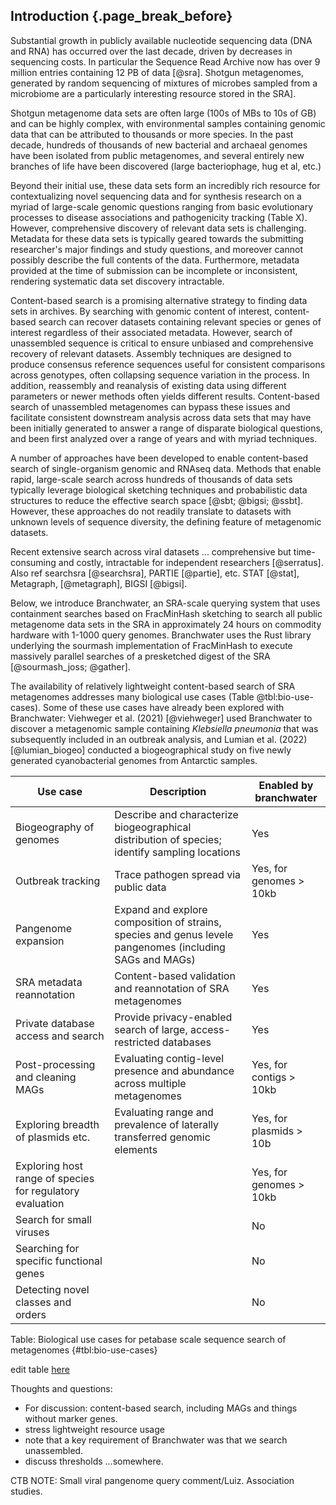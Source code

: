 ## Introduction {.page_break_before}

<!-- *The Introduction should provide context as to why the software tool was developed and what need it addresses. It is good scholarly practice to mention previously developed tools that address similar needs, and why the current tool is needed.* -->

Substantial growth in publicly available nucleotide sequencing data
(DNA and RNA) has occurred over the last decade, driven by decreases
in sequencing costs.  In particular the Sequence Read Archive now has
over 9 million entries containing 12 PB of data [@sra].  Shotgun
metagenomes, generated by random sequencing of mixtures of microbes
sampled from a microbiome are a particularly interesting resource
stored in the SRA].

Shotgun metagenome data sets are often large (100s of MBs to 10s of
GB) and can be highly complex, with environmental samples containing
genomic data that can be attributed to thousands or more species.  In
the past decade, hundreds of thousands of new bacterial and archaeal
genomes have been isolated from public metagenomes, and several
entirely new branches of life have been discovered (large
bacteriophage, hug et al, etc.)

Beyond their initial use, these data sets form an incredibly rich
resource for contextualizing novel sequencing data and for synthesis
research on a myriad of large-scale genomic questions ranging from
basic evolutionary processes to disease associations and pathogenicity
tracking (Table X).
However, comprehensive discovery of relevant data sets is challenging.
Metadata for these data sets is typically geared towards the
submitting researcher's major findings and study questions, and moreover cannot
possibly describe the full contents of the data.
Furthermore, metadata provided at the time of submission can be
incomplete or inconsistent, rendering systematic data set discovery
intractable.

Content-based search is a promising alternative strategy to finding
data sets in archives.  By searching with genomic content of interest,
content-based search can recover datasets containing relevant species
or genes of interest regardless of their associated metadata.
However, search of unassembled sequence is critical to ensure unbiased
and comprehensive recovery of relevant datasets.  Assembly techniques
are designed to produce consensus reference sequences useful for
consistent comparisons across genotypes, often collapsing sequence
variation in the process.  In addition, reassembly and reanalysis of
existing data using different parameters or newer methods often yields
different results.  Content-based search of unassembled metagenomes
can bypass these issues and facilitate consistent downstream analysis
across data sets that may have been initially generated to answer a
range of disparate biological questions, and been first analyzed over
a range of years and with myriad techniques.

A number of approaches have been developed to enable content-based
search of single-organism genomic and RNAseq data.  Methods that
enable rapid, large-scale search across hundreds of thousands of data
sets typically leverage biological sketching techniques and
probabilistic data structures to reduce the effective search space
[@sbt; @bigsi; @ssbt].  However, these approaches do not readily
translate to datasets with unknown levels of sequence diversity, the
defining feature of metagenomic datasets.

Recent extensive search across viral datasets ... comprehensive but
time-consuming and costly, intractable for independent researchers
[@serratus]. Also ref searchsra [@searchsra], PARTIE [@partie],
etc. STAT [@stat], Metagraph, [@metagraph], BIGSI [@bigsi].

Below, we introduce Branchwater, an SRA-scale querying system that
uses containment searches based on FracMinHash sketching to search all
public metagenome data sets in the SRA in approximately 24 hours on
commodity hardware with 1-1000 query genomes. Branchwater uses the
Rust library underlying the sourmash implementation of FracMinHash to
execute massively parallel searches of a presketched digest of the
SRA [@sourmash_joss; @gather].

The availability of relatively lightweight content-based search of SRA
metagenomes addresses many biological use cases (Table
@tbl:bio-use-cases).  Some of these use cases have already been
explored with Branchwater: Viehweger et al. (2021) [@viehweger] used
Branchwater to discover a metagenomic sample containing *Klebsiella
pneumonia* that was subsequently included in an outbreak analysis, and
Lumian et al. (2022) [@lumian_biogeo] conducted a biogeographical
study on five newly generated cyanobacterial genomes from Antarctic
samples.

| Use case | Description | Enabled by branchwater |
| -------- | -------- | -------- |
| Biogeography of genomes     | Describe and characterize biogeographical distribution of species; identify sampling locations     | Yes     |
| Outbreak tracking | Trace pathogen spread via public data | Yes, for genomes > 10kb |
| Pangenome expansion | Expand and explore composition of strains, species and genus levele pangenomes (including SAGs and MAGs) | Yes |
| SRA metadata reannotation | Content-based validation and reannotation of SRA metagenomes | Yes |
| Private database access and search | Provide privacy-enabled search of large, access-restricted databases | Yes |
| Post-processing and cleaning MAGs | Evaluating contig-level presence and abundance across multiple metagenomes | Yes, for contigs > 10kb |
| Exploring breadth of plasmids etc. | Evaluating range and prevalence of laterally transferred genomic elements | Yes, for plasmids > 10b |
| Exploring host range of species for regulatory evaluation | | Yes, for genomes > 10kb |
| Search for small viruses | | No |
| Searching for specific functional genes | | No |
| Detecting novel classes and orders | |  No |

Table: Biological use cases for petabase scale sequence search of metagenomes {#tbl:bio-use-cases}

edit table [here](https://hackmd.io/Pgj6AjM_RlGF0_7rGhY3tA)

Thoughts and questions:

* For discussion: content-based search, including MAGs and things
  without marker genes.
* stress lightweight resource usage
* note that a key requirement of Branchwater was that we search unassembled.
* discuss thresholds ...somewhere.

CTB NOTE: Small viral pangenome query comment/Luiz. Association studies.


